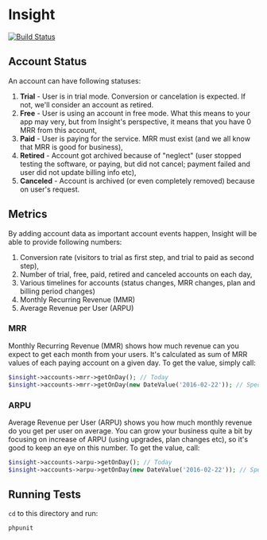 # Insight

[![Build Status](https://travis-ci.org/activecollab/Insight.svg?branch=master)](https://travis-ci.org/activecollab/Insight)

## Account Status

An account can have following statuses:

1. **Trial** - User is in trial mode. Conversion or cancelation is expected. If not, we'll consider an account as retired.
2. **Free** - User is using an account in free mode. What this means to your app may very, but from Insight's perspective, it means that you have 0 MRR from this account,
3. **Paid** - User is paying for the service. MRR must exist (and we all know that MRR is good for business),
4. **Retired** - Account got archived because of "neglect" (user stopped testing the software, or paying, but did not cancel; payment failed and user did not update billing info etc),
5. **Canceled** - Account is archived (or even completely removed) because on user's request.

## Metrics

By adding account data as important account events happen, Insight will be able to provide following numbers:

1. Conversion rate (visitors to trial as first step, and trial to paid as second step),
2. Number of trial, free, paid, retired and canceled accounts on each day,
3. Various timelines for accounts (status changes, MRR changes, plan and billing period changes)
4. Monthly Recurring Revenue (MMR)
5. Average Revenue per User (ARPU)

### MRR

Monthly Recurring Revenue (MMR) shows how much revenue can you expect to get each month from your users. It's calculated as sum of MRR values of each paying account on a given day. To get the value, simply call:

```php
$insight->accounts->mrr->getOnDay(); // Today
$insight->accounts->mrr->getOnDay(new DateValue('2016-02-22')); // Specific day
```

### ARPU

Average Revenue per User (ARPU) shows you how much monthly revenue do you get per user on average. You can grow your business quite a bit by focusing on increase of ARPU (using upgrades, plan changes etc), so it's good to keep an eye on this number. To get the value, call:

```php
$insight->accounts->arpu->getOnDay(); // Today
$insight->accounts->arpu->getOnDay(new DateValue('2016-02-22')); // Specific day
```

## Running Tests

`cd` to this directory and run:

```bash
phpunit
```
